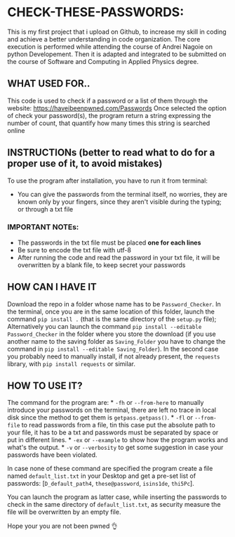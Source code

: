 # CHECK-THESE-PASSWORDS: 

This is my first project that i upload on Github, to increase my skill in coding and achieve a better understanding in code organization. The core execution is performed while attending the course of Andrei Nagoie on python Developement. Then it is adapted and integrated to be submitted on the course of Software and Computing in Applied Physics degree.

## WHAT USED FOR..
This code is used to check if a password or a list of them through the website: https://haveibeenpwned.com/Passwords
Once selected the option of check your password(s), the program return a string expressing the number of count, that quantify how many times this string is searched online

## INSTRUCTIONs (better to read what to do for a proper use of it, to avoid mistakes)

To use the program after installation, you have to run it from terminal:
- You can give the passwords from the terminal itself, no worries, they are known only by your fingers, since they aren't visible during the typing; or through a txt file

### IMPORTANT NOTEs: 
- The passwords in the txt file must be placed **one for each lines**
- Be sure to encode the txt file with utf-8
- After running the code and read the password in your txt file, it will be overwritten by a blank file, to keep secret your passwords

## HOW CAN I HAVE IT 

Download the repo in a folder whose name has to be `Password_Checker`.
In the terminal, once you are in the same location of this folder, launch the command `pip install .` (that is the same directory of the `setup.py` file);
Alternatively you can launch the command `pip install --editable Password_Checker` in the folder where you store the download (if you use another name to the saving folder as `Saving_Folder` you have to change the command in `pip install --editable Saving_Folder`).
In the second case you probably need to manually install, if not already present, the `requests` library, with `pip install requests` or similar.

## HOW TO USE IT?

The command for the program are:
    * `-fh` or `--from-here` to manually introduce your passwords on the terminal, there are left no trace in local disk since the method to get them is `getpass.getpass()`.
    * `-fl` or `--from-file` to read passwords from a file, tin this case put the absolute path to your file, it has to be a txt and passwords must be separated by space or put in different lines.
    * `-ex` or `--example` to show how the program works and what's the output.
    * `-v` or `--verbosity` to get some suggestion in case your passwords have been violated.

In case none of these command are specified the program create a file named `default_list.txt` in your Desktop and get a pre-set list of passwords: [`D_default_path4`, `these@password`, `isins1de`, `thi5Pc`].

You can launch the program as latter case, while inserting the passwords to check in the same directory of `default_list.txt`, as security measure the file will be overwritten by an empty file.

Hope your you are not been pwned 👌
